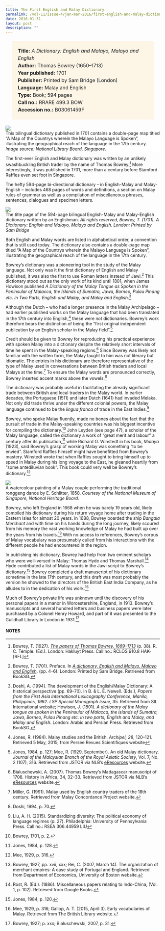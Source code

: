 ```yaml
---
title: The First English and Malay Dictionary
permalink: /vol-11/issue-4/jan-mar-2016/first-english-and-malay-dictionary
date: 2016-01-31
layout: post
description: ""
---
```

<span style="background-colour: #fdf5e6; padding: 20px; margin: 20px; background:#fdf5e6; display:block; font-size:1rem; line-height:1.5rem;"> 
	<b>Title:</b> <i>A Dictionary: English and Malayo, 
	Malayo and English</i><br>
<b>Author:</b> Thomas Bowrey (1650–1713)<br>
<b>Year published:</b> 1701<br>
<b>Publisher:</b> Printed by Sam Bridge (London)<br>
<b>Language:</b> Malay and English<br>
<b>Type:</b> Book; 594 pages<br>
<b>Call no.:</b> RRARE 499.3 BOW<br>
<b>Accession no.:</b> B03061459F
	</span>
	
<img src="/images/vol-11-issue-4/the-first-dictionary/D1.JPG">
<div style="background-color: white;">This bilingual dictionary published in 1701 contains a double-page map titled “A Map of the Countrys 
wherein the Malayo Language is Spoken”, illustrating the geographical reach of the language in the 17th century. <i>Image source: National Library Board, Singapore.</i></div>

The first-ever English and Malay dictionary was written by an unlikely swashbuckling British trader by the name of Thomas Bowrey.[^1] More interestingly, it was published in 1701, more than a century before Stamford Raffles even set foot in Singapore. 

The hefty 594-page bi-directional dictionary – in English-Malay and Malay-English – includes 468 pages of words and definitions, a section on Malay rules of grammar as well as a compilation of miscellaneous phrases, sentences, dialogues and specimen letters. 

<img src="/images/vol-11-issue-4/the-first-dictionary/D2.JPG">
<div style="background-color: white;"> The title page of the 594-page bilingual English-Malay and Malay-English dictionary written by an Englishman. <i>All rights reserved, Bowrey, T. (1701). A Dictionary: English and Malayo, Malayo and English. London: Printed by Sam Bridge</i></div>

Both English and Malay words are listed in alphabetical order, a convention that is still used today. The dictionary also contains a double-page map titled “A Map of the Countrys wherein the Malayo Language is Spoken”, illustrating the geographical reach of the language in the 17th century. 

Bowrey’s dictionary was a pioneering tool in the study of the Malay language. Not only was it the first dictionary of English and Malay published, it was also the first to use Roman letters instead of Jawi.[^2] This dictionary stood out as the only work of its kind until 1801, when James Howison published *A Dictionary of the Malay Tongue as Spoken in the Peninsular of Malacca, the Islands of Sumatra, Jawa, Borneo, Pulau Pinang etc. in Two Parts, English and Malay, and Malay 
and English*.[^3]

Although the Dutch – who had a longer presence in the Malay Archipelago – had earlier published works on the Malay language that had been translated in the 17th century into English,[^4] these were not dictionaries. Bowrey’s work therefore bears the distinction of being the “first original independent publication by an English scholar in the Malay field”.[^5]

Credit should be given to Bowrey for reproducing his practical experience with spoken Malay into a dictionary despite the relatively short intervals of time he spent in the Malay-speaking regions.[^6]
Since Bowrey was likely not familiar with the written form, the Malay taught to him was not literary but idiomatic. The entries in his dictionary 
are therefore representative of the type of Malay used in conversations between British traders and local Malays at the time.[^7] To ensure the Malay words are pronounced correctly, Bowrey inserted accent marks above the vowels.[^8]

The dictionary was probably useful in facilitating the already significant trade between British and local traders in the Malay world. In earlier decades, the Portuguese (1511) and later Dutch (1641) had invaded Melaka. Not only did trade thrive under the different colonial powers, the 
Malay language continued to be the *lingua franca* of trade in the East Indies.[^9]

Bowrey, who spoke Malay fluently, made no bones about the fact that the pursuit of trade in the Malay-speaking countries was his biggest incentive for compiling the dictionary.[^10] John Leyden (see page 47), a scholar of the Malay language, called the dictionary a work of “great merit and labour” a century after its publication,[^11] while Richard O. Winstedt in his book, *Malaya* (1923), said Bowrey’s grasp of working Malay was something “to be envied”. Stamford Raffles himself might have benefitted from Bowrey’s mastery. Winstedt wrote that when Raffles sought to bring himself up to speed in Malay during his long voyage to the East, he gleaned heartily from “some antediluvian book”. This book could very well be Bowrey’s dictionary.[^12]

<img src="/images/vol-11-issue-4/the-first-dictionary/D3.JPG">
<div style="background-color: white;"> A watercolour painting of a Malay couple performing the traditional ronggeng dance by E. Schlitter, 1858. <i>Courtesy of the National Museum of Singapore, National Heritage Board.</i></div>

Bowrey, who left England in 1668 when he was barely 19 years old, likely compiled his dictionary during his return voyage home after trading in the Eastern Isles for almost 20 years. In 1688, Bowrey 
boarded the ship *Bangala Merchant* and with time on his hands during the long journey, likely scoured from his memory the vast working knowledge of Malay he had built up over the years from his travels.[^13] With no access to references, Bowrey’s corpus of Malay vocabulary 
was presumably culled from his interactions with the different people he had encountered in the region.

In publishing his dictionary, Bowrey had help from two eminent scholars who were well-versed in Malay: Thomas Hyde and Thomas Marshall.[^14] Hyde contributed a list of Malay words in the Jawi script to Bowrey’s dictionary.[^15] Bowrey completed a draft manuscript of his dictionary sometime in the late 17th century, and this draft was most probably the version he showed to the directors of the British East India Company, as he alludes to in the dedication of his work.[^16]

Much of Bowrey’s private life was unknown until the discovery of his personal papers in a manor in Worcestershire, England, in 1913. Bowrey’s manuscripts and several hundred letters and business papers were later purchased by a Colonel Henry Howard, and part of it was presented to the Guildhall Library in London in 1931.[^17]

#### **NOTES**
[^1]:Bowrey, T. (1927). [*The papers of Thomas Bowrey, 1669–1713*](http://eservice.nlb.gov.sg/item_holding_s.aspx?bid=4411906) (p. 38). R. C. Temple. (Ed.). London: Hakluyt Press. Call no.: RCLOS 910.8 HAK-[RFL]
[^2]:Bowrey, T. (1701). Preface. In [*A dictionary, English and Malayo, Malayo and English*](http://eresources.nlb.gov.sg/printheritage/detail/20d7b813-2055-40a0-8688-fca31227c28f.aspx). (pp. 4–6).  London: Printed by Sam Bridge. Retrieved from BookSG.
[^3]:Doshi, A. (1994). The development of the English/Malay Dictionary: A historical perspective (pp. 69–70). In B. & L. E. Newell. (Eds.), *Papers from the First Asia International Lexicography Conference, Manila, Philippines, 1992. LSP Special Monograph Issue*, 35. Retrieved from SIL International website; Howison, J. (1801). *A dictionary of the Malay tongue as spoken in the Peninsular of Malacca, the islands of Sumatra, Jawa, Borneo, Pulau Pinang etc. in two parts, English and Malay, and Malay and English*. London: Arabic and Persian Press. Retrieved from BookSG.
[^4]:Jones, R. (1984). Malay studies and the British. *Archipel, 28*, 120–121. Retrieved 5 May, 2015, from Persee Revues Scientifiques website
[^5]:Jones, 1984, p. 127; Mee, R. (1929, September). An old Malay dictionary. *Journal of the Malaysian Branch of the Royal Asiatic Society*, Vol. 7, No. 2 (107), 316. Retrieved from JSTOR via NLB’s [eResources](https://eresources.nlb.gov.sg/main) website.
[^6]:Bialuschewski, A. (2007). Thomas Bowrey’s Madagascar manuscript of 1708. History in Africa, 34, 32–33. Retrieved from JSTOR via NLB’s [eResources](https://eresources.nlb.gov.sg/main) website.
[^7]:Miller, G. (1991). Malay used by English country traders of the 18th century. Retrieved from Malay Concordance Project website.
[^8]:Doshi, 1994, p. 70.
[^9]:Liu, A. H. (2015). Standardizing diversity: The political economy of language regimes (p. 27). Philadelphia: University of Pennsylvania Press. Call no.: RSEA 306.44959 LIU
[^10]:Bowrey, 1701, p. 2.
[^11]:Jones, 1984, p. 128.
[^12]:Mee, 1929, p. 316.
[^13]:Bowrey, 1927, pp. xvii, xxx; Rei, C.  (2007, March 14). The organization of merchant empires: A case study of Portugal and England.  Retrieved from Department of Economics, University of Boston website.
[^14]:Rost, R. (Ed.). (1886). Miscellaneous papers relating to Indo-China, (Vol. 1, p. 102). Retrieved from Google Books.
[^15]:Jones, 1984, p. 120.
[^16]:Mee, 1929, p. 316; Gallop, A. T. (2015, April 3). Early vocabularies of Malay. Retrieved from The British Library website.
[^17]:Bowrey, 1927; p. xxx; Bialuschewski, 2007, p. 31.